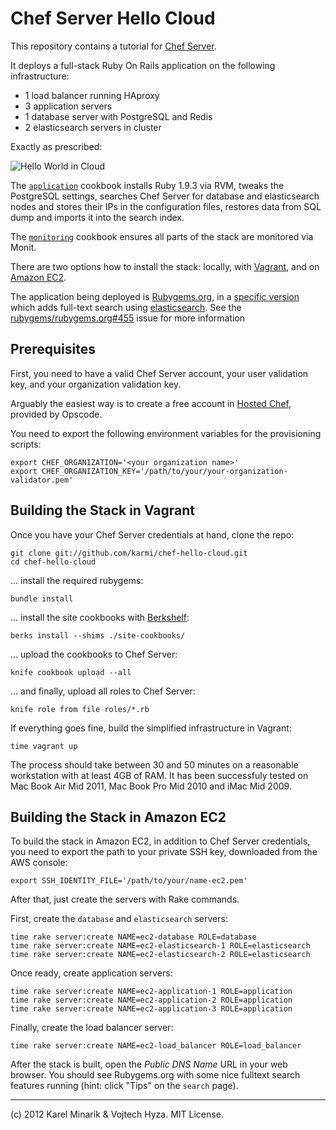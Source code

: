 Chef Server Hello Cloud
=======================

This repository contains a tutorial for [Chef Server](http://wiki.opscode.com/display/chef/Chef+Server).

It deploys a full-stack Ruby On Rails application on the following infrastructure:

* 1 load balancer running HAproxy
* 3 application servers
* 1 database server with PostgreSQL and Redis
* 2 elasticsearch servers in cluster

Exactly as prescribed:

![Hello World in Cloud](https://raw.github.com/karmi/chef-hello-cloud/master/hello-world-in-cloud.png)

The [`application`](tree/master/cookbooks/application/recipes) cookbook installs Ruby 1.9.3 via RVM, tweaks the PostgreSQL settings, searches Chef Server for database and elasticsearch nodes and stores their IPs in the configuration files, restores data from SQL dump and imports it into the search index.

The [`monitoring`](tree/master/cookbooks/monitoring/templates/default) cookbook ensures all parts of the stack are monitored via Monit.

There are two options how to install the stack: locally, with [Vagrant](http://vagrantup.com), and on [Amazon EC2](http://aws.amazon.com/ec2/).

The application being deployed is [Rubygems.org](https://rubygems.org), in a [specific version](https://github.com/karmi/rubygems.org/compare/search-steps) which adds full-text search using [elasticsearch](http://www.elasticsearch.org). See the [rubygems/rubygems.org#455](https://github.com/rubygems/rubygems.org/pull/455) issue for more information

Prerequisites
-------------

First, you need to have a valid Chef Server account, your user validation key, and your organization validation key.

Arguably the easiest way is to create a free account in [Hosted Chef](http://www.opscode.com/hosted-chef/), provided by Opscode.

You need to export the following environment variables for the provisioning scripts:

    export CHEF_ORGANIZATION='<your organization name>'
    export CHEF_ORGANIZATION_KEY='/path/to/your/your-organization-validator.pem'


Building the Stack in Vagrant
-----------------------------

Once you have your Chef Server credentials at hand, clone the repo:

    git clone git://github.com/karmi/chef-hello-cloud.git
    cd chef-hello-cloud

... install the required rubygems:

    bundle install

... install the site cookbooks with [Berkshelf](http://berkshelf.com):

    berks install --shims ./site-cookbooks/

... upload the cookbooks to Chef Server:

    knife cookbook upload --all

... and finally, upload all roles to Chef Server:

    knife role from file roles/*.rb

If everything goes fine, build the simplified infrastructure in Vagrant:

    time vagrant up

The process should take between 30 and 50 minutes on a reasonable workstation with at least 4GB of RAM. It has been successfuly tested on Mac Book Air Mid 2011, Mac Book Pro Mid 2010 and iMac Mid 2009.


Building the Stack in Amazon EC2
--------------------------------

To build the stack in Amazon EC2, in addition to Chef Server credentials, you need to export the path to your private SSH key, downloaded from the AWS console:

    export SSH_IDENTITY_FILE='/path/to/your/name-ec2.pem'

After that, just create the servers with Rake commands.

First, create the `database` and `elasticsearch` servers:

    time rake server:create NAME=ec2-database ROLE=database
    time rake server:create NAME=ec2-elasticsearch-1 ROLE=elasticsearch
    time rake server:create NAME=ec2-elasticsearch-2 ROLE=elasticsearch

Once ready, create application servers:

    time rake server:create NAME=ec2-application-1 ROLE=application
    time rake server:create NAME=ec2-application-2 ROLE=application
    time rake server:create NAME=ec2-application-3 ROLE=application

Finally, create the load balancer server:

    time rake server:create NAME=ec2-load_balancer ROLE=load_balancer

After the stack is built, open the _Public DNS Name_ URL in your web browser. You should see Rubygems.org with some nice fulltext search features running (hint: click "Tips" on the `search` page).

----

(c) 2012 Karel Minarik & Vojtech Hyza. MIT License.
